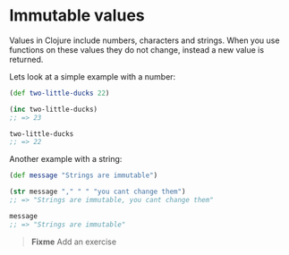 # Immutable values

Values in Clojure include numbers, characters and strings.  When you use functions on these values they do not change, instead a new value is returned.

Lets look at a simple example with a number:

```clojure
(def two-little-ducks 22)

(inc two-little-ducks)
;; => 23

two-little-ducks
;; => 22
```

Another example with a string:

```clojure
(def message "Strings are immutable")

(str message "," " " "you cant change them")
;; => "Strings are immutable, you cant change them"

message
;; => "Strings are immutable"
```

 > **Fixme** Add an exercise

<!--sec data-title="Reveal answer" data-id="answer001" data-collapse=true ces-->
<!--endsec-->
